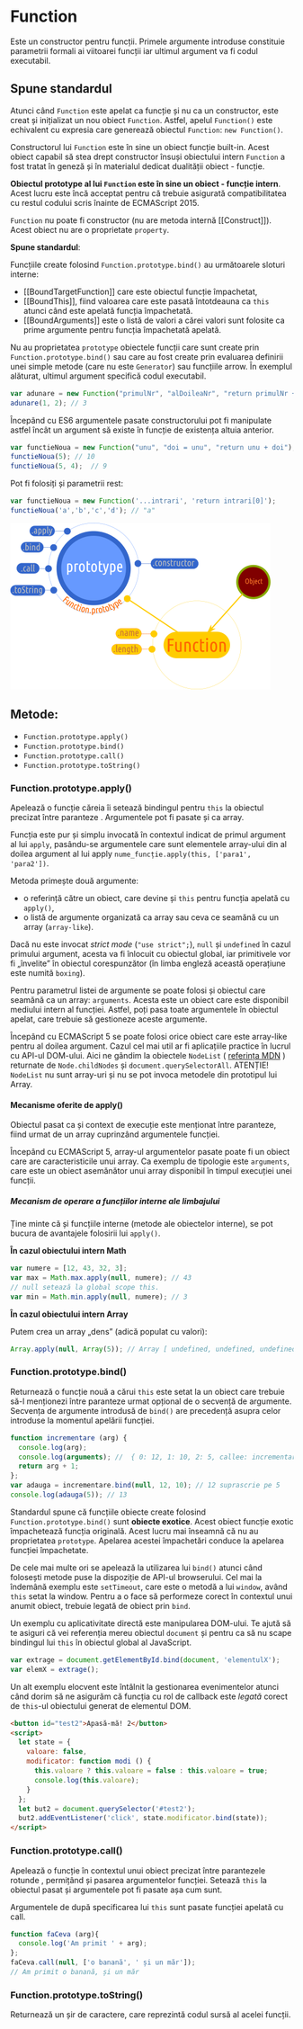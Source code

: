 # Function

Este un constructor pentru funcții. Primele argumente introduse constituie parametrii formali ai viitoarei funcții iar ultimul argument va fi codul executabil.

## Spune standardul

Atunci când `Function` este apelat ca funcție și nu ca un constructor, este creat și inițializat un nou obiect `Function`. Astfel, apelul `Function()` este echivalent cu expresia care generează obiectul `Function`: `new Function()`.

Constructorul lui `Function` este în sine un obiect funcție built-in. Acest obiect capabil să stea drept constructor însuși obiectului intern `Function` a fost tratat în geneză și în materialul dedicat dualității obiect - funcție.

**Obiectul prototype al lui `Function` este în sine un obiect - funcție intern**. Acest lucru este încă acceptat pentru că trebuie asigurată compatibilitatea cu restul codului scris înainte de ECMAScript 2015.

`Function` nu poate fi constructor (nu are metoda internă \[\[Construct]]). Acest obiect nu are o proprietate `property`.

**Spune standardul**:

Funcțiile create folosind `Function.prototype.bind()` au următoarele sloturi interne:

-   \[\[BoundTargetFunction]] care este obiectul funcție împachetat,
-   \[\[BoundThis]], fiind valoarea care este pasată întotdeauna ca `this` atunci când este apelată funcția împachetată.
-   \[\[BoundArguments]] este o listă de valori a cărei valori sunt folosite ca prime argumente pentru funcția împachetată apelată.

Nu au proprietatea `prototype` obiectele funcții care sunt create prin `Function.prototype.bind()` sau care au fost create prin evaluarea definirii unei simple metode (care nu este `Generator`) sau funcțiile arrow.
În exemplul alăturat, ultimul argument specifică codul executabil.

```javascript
var adunare = new Function("primulNr", "alDoileaNr", "return primulNr + alDoileaNr");
adunare(1, 2); // 3
```

Începând cu ES6 argumentele pasate constructorului pot fi manipulate astfel încât un argument să existe în funcție de existența altuia anterior.

```javascript
var functieNoua = new Function("unu", "doi = unu", "return unu + doi");
functieNoua(5); // 10
functieNoua(5, 4);  // 9
```

Pot fi folosiți și parametrii rest:

```javascript
var functieNoua = new Function('...intrari', 'return intrari[0]');
functieNoua('a','b','c','d'); // "a"
```

![](FunctiiMap.png)

## Metode:

-   `Function.prototype.apply()`
-   `Function.prototype.bind()`
-   `Function.prototype.call()`
-   `Function.prototype.toString()`

### Function.prototype.apply()

Apelează o funcție căreia îi setează bindingul pentru `this` la obiectul precizat între paranteze . Argumentele pot fi pasate și ca array.

Funcția este pur și simplu invocată în contextul indicat de primul argument al lui `apply`, pasându-se argumentele care sunt elementele array-ului din al doilea argument al lui apply `nume_funcție.apply(this, ['para1', 'para2'])`.

Metoda primește două argumente:

-   o referință către un obiect, care devine și `this` pentru funcția apelată cu `apply()`,
-   o listă de argumente organizată ca array sau ceva ce seamănă cu un array (`array-like`).

Dacă nu este invocat *strict mode* (`"use strict";`), `null` și `undefined` în cazul primului argument, acesta va fi înlocuit cu obiectul global, iar primitivele vor fi „învelite” în obiectul corespunzător (în limba engleză această operațiune este numită `boxing`).

Pentru parametrul listei de argumente se poate folosi și obiectul care seamănă ca un array: `arguments`. Acesta este un obiect care este disponibil mediului intern al funcției. Astfel, poți pasa toate argumentele în obiectul apelat, care trebuie să gestioneze aceste argumente.

Începând cu ECMAScript 5 se poate folosi orice obiect care este array-like pentru al doilea argument. Cazul cel mai util ar fi aplicațiile practice în lucrul cu API-ul DOM-ului. Aici ne gândim la obiectele `NodeList` ( [referința MDN](https://developer.mozilla.org/en-US/docs/Web/API/NodeList) ) returnate de `Node.childNodes` și `document.querySelectorAll`. ATENȚIE! `NodeList` nu sunt array-uri și nu se pot invoca metodele din prototipul lui Array.

#### Mecanisme oferite de apply()

Obiectul pasat ca și context de execuție este menționat între paranteze, fiind urmat de un array cuprinzând argumentele funcției.

Începând cu ECMAScript 5, array-ul argumentelor pasate poate fi un obiect care are caracteristicile unui array. Ca exemplu de tipologie este `arguments`, care este un obiect asemănător unui array disponibil în timpul execuției unei funcții.

##### Mecanism de operare a funcțiilor interne ale limbajului

Ține minte că și funcțiile interne (metode ale obiectelor interne), se pot bucura de avantajele folosirii lui `apply()`.

**În cazul obiectului intern Math**

```javascript
var numere = [12, 43, 32, 3];
var max = Math.max.apply(null, numere); // 43
// null setează la global scope this.
var min = Math.min.apply(null, numere); // 3
```

**În cazul obiectului intern Array**

Putem crea un array „dens” (adică populat cu valori):

```javascript
Array.apply(null, Array(5)); // Array [ undefined, undefined, undefined, undefined, undefined ]
```

### Function.prototype.bind()

Returnează o funcție nouă a cărui `this` este setat la un obiect care trebuie să-l menționezi între paranteze urmat opțional de o secvență de argumente. Secvența de argumente introdusă de `bind()` are precedență asupra celor introduse la momentul apelării funcției.

```javascript
function incrementare (arg) {
  console.log(arg);
  console.log(arguments); //  { 0: 12, 1: 10, 2: 5, callee: incrementare(), length: 3, __proto__: Object }
  return arg + 1;
};
var adauga = incrementare.bind(null, 12, 10); // 12 suprascrie pe 5
console.log(adauga(5)); // 13
```

Standardul spune că funcțiile obiecte create folosind `Function.prototype.bind()` sunt **obiecte exotice**. Acest obiect funcție exotic împachetează funcția originală. Acest lucru mai înseamnă că nu au proprietatea `prototype`. Apelarea acestei împachetări conduce la apelarea funcției împachetate.

De cele mai multe ori se apelează la utilizarea lui `bind()` atunci când folosești metode puse la dispoziție de API-ul browserului. Cel mai la îndemână exemplu este `setTimeout`, care este o metodă a lui `window`, având `this` setat la window. Pentru a o face să performeze corect în contextul unui anumit obiect, trebuie legată de obiect prin `bind`.

Un exemplu cu aplicativitate directă este manipularea DOM-ului. Te ajută să te asiguri că vei referenția mereu obiectul `document` și pentru ca să nu scape bindingul lui `this` în obiectul global al JavaScript.

```javascript
var extrage = document.getElementById.bind(document, 'elementulX');
var elemX = extrage();
```

Un alt exemplu elocvent este întâlnit la gestionarea evenimentelor atunci când dorim să ne asigurăm că funcția cu rol de callback este *legată* corect de `this`-ul obiectului generat de elementul DOM.

```html
<button id="test2">Apasă-mă! 2</button>
<script>
  let state = {
    valoare: false,
    modificator: function modi () {
      this.valoare ? this.valoare = false : this.valoare = true;
      console.log(this.valoare);
    }
  };
  let but2 = document.querySelector('#test2');
  but2.addEventListener('click', state.modificator.bind(state));
</script>
```

### Function.prototype.call()

Apelează o funcție în contextul unui obiect precizat între parantezele rotunde , permițând și pasarea argumentelor funcției. Setează `this` la obiectul pasat și argumentele pot fi pasate așa cum sunt.

Argumentele de după specificarea lui `this` sunt pasate funcției apelată cu call.

```javascript
function faCeva (arg){
  console.log('Am primit ' + arg);
};
faCeva.call(null, ['o banană', ' și un măr']);
// Am primit o banană, și un măr
```

### Function.prototype.toString()

Returnează un șir de caractere, care reprezintă codul sursă al acelei funcții.
